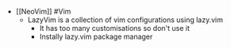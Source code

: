 - [[NeoVim]] #Vim
	- LazyVim is a collection of vim configurations using lazy.vim
		- It has too many customisations so don't use it
		- Instally lazy.vim package manager
